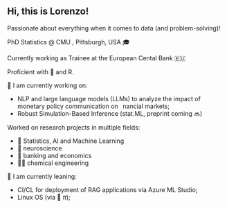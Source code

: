 ## Hi, this is Lorenzo! 

Passionate about everything when it comes to data (and problem-solving)!

PhD Statistics @ CMU , Pittsburgh, USA 🎓

Currently working as Trainee at the European Cental Bank 🇪🇺

Proficient with 🐍 and R. 

🔭 I am currently working on:
- NLP and large language models (LLMs) to analyze the impact of monetary policy communication on  nancial markets;
- Robust Simulation-Based Inference (stat.ML, preprint coming 🔜)


Worked on research projects in multiple fields:
- 🤖 Statistics, AI and Machine Learning
- 🧠 neuroscience
- 🏦 banking and economics
- 🧑‍🔬 chemical engineering


🌱 I am currently leaning:
- CI/CL for deployment of RAG applications via Azure ML Studio;
- Linux OS (via 🍓 $\pi$);





<!--
**LorenzoT93/LorenzoT93** is a ✨ _special_ ✨ repository because its `README.md` (this file) appears on your GitHub profile.

Here are some ideas to get you started:

- 🔭 I’m currently working on ...
- 🌱 I’m currently learning ...
- 👯 I’m looking to collaborate on ...
- 🤔 I’m looking for help with ...
- 💬 Ask me about ...
- 📫 How to reach me: ...
- 😄 Pronouns: ...
- ⚡ Fun fact: ...
-->
